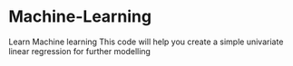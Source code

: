 # Machine-Learning
Learn Machine learning
This code will help you create a simple univariate linear regression for further modelling
